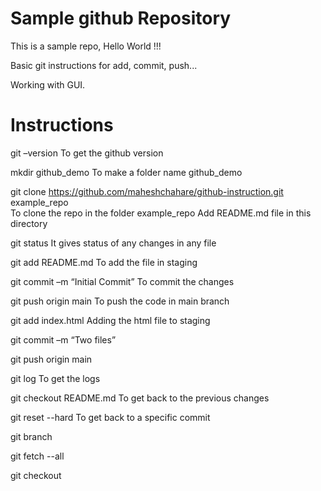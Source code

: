 # Sample github Repository

This is a sample repo, Hello World !!!

Basic git instructions for add, commit, push...

Working with GUI.


# Instructions

git –version 				To get the github version

mkdir github_demo   			To make a folder name github_demo

git clone https://github.com/maheshchahare/github-instruction.git example_repo    
To clone the repo in the folder example_repo
Add README.md file in this directory

git status				It gives status of any changes in any file

git add README.md 			To add the file in staging

git commit –m “Initial Commit” 	To commit the changes

git push origin main 			To push the code in main branch

git add index.html			Adding the html file to staging

git commit –m “Two files”

git push origin main

git log 					To get the logs

git checkout README.md 		To get back to the previous changes

git reset --hard <hash commit code>   To get back to a specific commit
  
git branch <branch name> 
  
git fetch --all
  
git checkout <branchname>
